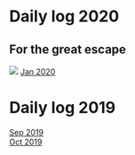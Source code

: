 # Daily log 2020
## For the great escape
![](https://github.com/BlackTunami/mission_excape.github.io/blob/master/image.jpg)
[Jan 2020]()

# Daily log 2019
[Sep 2019](https://github.com/BlackTunami/mission_escape.github.io/issues/1)  
[Oct 2019](https://github.com/BlackTunami/mission_escape.github.io/issues/2)  
